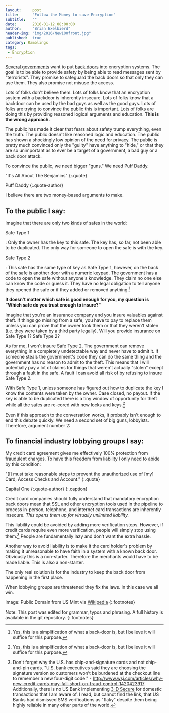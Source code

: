 ```yaml
---
layout:     post
title:      "Follow the Money to save Encryption"
subtitle:   ""
date:       2016-01-12 08:00:00
author:     "Brian Exelbierd"
header-img: "img/2016/New100front.jpg"
published:  true
category: Ramblings
tags:
 - Encryption
---
```


[Several governments](http://www.wsj.com/articles/fbi-seeks-to-reframe-encryption-debate-1451417252) want to put [back doors](https://www.eff.org/deeplinks/2015/12/encryption-balance-2015-review) into encryption systems.  The goal is to be able to provide safety by being able to read messages sent by "terrorists".  They promise to safeguard the back doors so that only they can use them. They also promise not misuse the access.

Lots of folks don't believe them.  Lots of folks know that an encryption system with a backdoor is inherently insecure.  Lots of folks know that a backdoor can be used by the bad guys as well as the good guys.  Lots of folks are trying to convince the public this is important.  Lots of folks are doing this by providing reasoned logical arguments and education. **This is the wrong approach.**

The public has made it clear that fears about safety trump everything, even the truth. The public doesn't like reasoned logic and education. The public has shown a shockingly low opinion of the need for privacy. The public is pretty much convinced only the "guilty" have anything to "hide," or that they are so unimportant as to ever be a target of a government, a bad guy or a back door attack.

To convince the public, we need bigger "guns." We need Puff Daddy. 

"It's All About The Benjamins"
{:.quote}

Puff Daddy
{:.quote-author}

I believe there are two money-based arguments to make.

## To the public I say:

Imagine that there are only two kinds of safes in the world:

Safe Type 1

: Only the owner has the key to this safe.  The key has, so far, not been able to be duplicated.  The only way for someone to open the safe is with the key.

Safe Type 2

: This safe has the same type of key as Safe Type 1, however, on the back of the safe is another door with a numeric keypad.  The government has a code to open the safe without anyone's knowledge.  They claim no one else can know the code or guess it.  They have no legal obligation to tell anyone they opened the safe or if they added or removed anything.[^1]

**It doesn't matter which safe is good enough for you, my question is "Which safe do you trust enough to insure?"**

Imagine that you're an insurance company and you insure valuables against theft.  If things go missing from a safe, you have to pay to replace them unless you can prove that the owner took them or that they weren't stolen (i.e. they were taken by a third party legally).  Will you provide insurance on Safe Type 1?  Safe Type 2?

As for me, I won't insure Safe Type 2.  The government can remove everything in a completely undetectable way and never have to admit it.  If someone steals the government's code they can do the same thing and the government has no reason to admit to the theft.  This means that I will potentially pay a lot of claims for things that weren't actually "stolen" except through a fault in the safe.  A fault I can avoid all risk of by refusing to insure Safe Type 2.

With Safe Type 1, unless someone has figured out how to duplicate the key I know the contents were taken by the owner.  Case closed, no payout.  If the key is able to be duplicated there is a tiny window of opportunity for theft while all the safes are re-cored with new locks and keys.[^1]

Even if this approach to the conversation works, it probably isn't enough to end this debate quickly.  We need a second set of big guns, lobbyists.  Therefore, argument number 2:

## To financial industry lobbying groups I say:

My credit card agreement gives me effectively 100% protection from fraudulent charges. To have this freedom from liability I only need to abide by this condition:

"[I] must take reasonable steps to prevent the unauthorized use of [my] Card, Access Checks and Account."
{:.quote}

Capital One
{:.quote-author}
{:.caption}

Credit card companies should fully understand that mandatory encryption back doors mean that SSL and other encryption tools used in the pipeline to process in-person, telephone, and internet card transactions are inherently insecure. *This opens them up for virtually unlimited liability.*

This liability could be avoided by adding more verification steps. However, if credit cards require even more verification, people will simply stop using them.[^2] People are fundamentally lazy and don't want the extra hassle.

Another way to avoid liability is to make it the card holder's problem by making it unreasonable to have faith in a system with a known back door. Obviously this is a non-starter. Therefore the merchants would have to be made liable. This is also a non-starter.

The only real solution is for the industry to keep the back door from happening in the first place.

When lobbying groups are threatened they fix the laws. In this case we all win. 

[^1]: Yes, this is a simplification of what a back-door is, but I believe it will suffice for this purpose.

[^2]: Don't forget why the U.S. has chip-and-signature cards and not chip-and-pin cards. "U.S. bank executives said they are choosing the signature version so customers won’t be burdened at the checkout line to remember a new four-digit code." - http://www.wsj.com/articles/why-new-credit-cards-may-fall-short-on-fraud-control-1420423917  Additionally, there is no US Bank implementing [3-D Secure](https://en.wikipedia.org/wiki/3-D_Secure) for domestic transactions that I am aware of.  I read, but cannot find the link, that US Banks had dismissed SMS verifications as "flaky" despite them being highly reliable in many other parts of the world.

Image: Public Domain from US Mint via [Wikipedia](https://en.wikipedia.org/wiki/United_States_dollar#/media/File:New100front.jpg)
{:.footnotes}

Note: This post was edited for grammar, typos and phrasing.  A full history is available in the git repository.
{:.footnotes}
